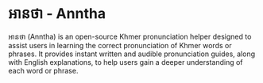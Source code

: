# អានថា - Anntha

អានថា (Anntha) is an open-source Khmer pronunciation helper designed to assist users in learning the correct pronunciation of Khmer words or phrases. It provides instant written and audible pronunciation guides, along with English explanations, to help users gain a deeper understanding of each word or phrase.

